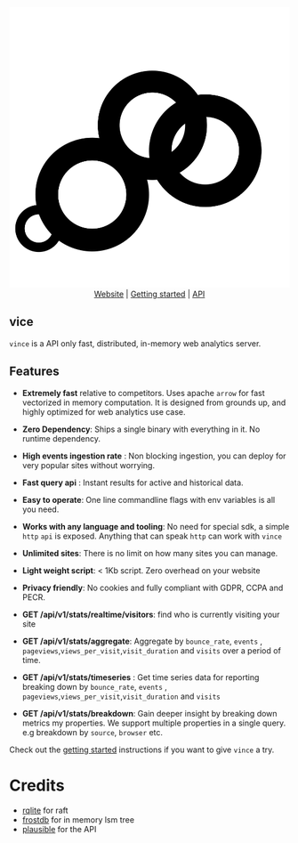 
<p align="center">
    <img src="./logo.svg" alt="Vince Logo" />
    <br>
    <a href="https://vinceanalytics.com/">Website</a> |
    <a href="https://vinceanalytics.com/#getting-started">Getting started</a> |
    <a href="https://vinceanalytics.com/#stats-api">API</a>
</p>


## vice

`vince`  is a API only  fast, distributed, in-memory web analytics server.


## Features

- **Extremely fast** relative to competitors. Uses apache `arrow` for fast vectorized in memory computation. It is designed from grounds up, and highly optimized for web analytics use case.

- **Zero Dependency**: Ships a single binary with everything in it. No runtime dependency.

- **High events ingestion rate** : Non blocking ingestion, you can deploy for very popular sites without worrying.

- **Fast query api** : Instant results for active and historical data.

- **Easy to operate**: One line commandline flags with env variables is all you need.

- **Works with any language and tooling**: No need for special sdk, a simple `http` `api` is exposed. Anything that can speak `http` can work with `vince`

- **Unlimited sites**: There is no limit on how many sites you can manage.

-  **Light weight script**: < 1Kb script. Zero overhead on your website

- **Privacy friendly**: No cookies and fully compliant with GDPR, CCPA and PECR.

- **GET /api/v1/stats/realtime/visitors**: find  who is currently visiting your site

- **GET /api/v1/stats/aggregate**: Aggregate by `bounce_rate`, `events` , `pageviews`,`views_per_visit`,`visit_duration` and `visits` over a period of time.

- **GET /api/v1/stats/timeseries** : Get time series data for reporting breaking down by `bounce_rate`, `events` , `pageviews`,`views_per_visit`,`visit_duration` and `visits`

- **GET /api/v1/stats/breakdown**: Gain deeper insight by breaking down metrics my properties. We support multiple properties in a single query. e.g breakdown by `source`, `browser` etc.

Check out the [getting started](https://vinceanalytics.com/#getting-started) instructions if you want to give `vince` a try.


# Credits

- [rqlite](https://github.com/rqlite/rqlite)  for raft
- [frostdb](https://github.com/polarsignals/frostdb)  for in memory lsm tree
- [plausible](https://github.com/plausible/analytics) for the API
